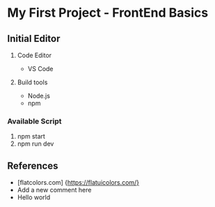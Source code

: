 # My First Project - FrontEnd Basics

## Initial Editor

1. Code Editor
    
   - VS Code

2. Build tools

    - Node.js
    - npm

### Available Script

1. npm start
2. npm run dev

## References

- [flatcolors.com] {https://flatuicolors.com/}
- Add a new comment here
- Hello world
